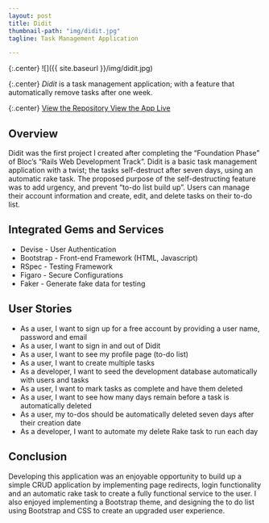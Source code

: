 ```yaml
---
layout: post
title: Didit
thumbnail-path: "img/didit.jpg"
tagline: Task Management Application

---
```

{:.center}
![]({{ site.baseurl }}/img/didit.jpg)

{:.center}
_Didit_ is a task management application; with a feature that automatically remove tasks after one week. 

{:.center}
<a href="https://github.com/comfortcode/didit" target="_blank" class="button">View the Repository
  <i class="fa fa-fw fa-github"></i>
</a>
<a href="https://didit-app.herokuapp.com/" target="_blank" class="button">View the App Live
  <i class="fa fa-fw fa-external-link-square"></i>
</a>

## Overview
Didit was the first project I created after completing the “Foundation Phase” of Bloc’s “Rails Web Development Track”. Didit is a basic task management application with a twist; the tasks self-destruct after seven days, using an automatic rake task. The proposed purpose of the self-destructing feature was to add urgency, and prevent “to-do list build up”. Users can manage their account information and create, edit, and delete tasks on their to-do list.
  
## Integrated Gems and Services
* Devise - User Authentication
* Bootstrap - Front-end Framework (HTML, Javascript)
* RSpec - Testing Framework
* Figaro - Secure Configurations
* Faker - Generate fake data for testing

## User Stories
* As a user, I want to sign up for a free account by providing a user name, password and email
* As a user, I want to sign in and out of Didit
* As a user, I want to see my profile page (to-do list)
* As a user, I want to create multiple tasks
* As a developer, I want to seed the development database automatically with users and tasks
* As a user, I want to mark tasks as complete and have them deleted
* As a user, I want to see how many days remain before a task is automatically deleted	
* As a user, my to-dos should be automatically deleted seven days after their creation date
* As a developer, I want to automate my delete Rake task to run each day

## Conclusion
Developing this application was an enjoyable opportunity to build up a simple CRUD application by implementing page redirects, login functionality and an automatic rake task to create a fully functional service to the user. I also enjoyed implementing a Bootstrap theme, and designing the to do list using Bootstrap and CSS to create an upgraded user experience. 